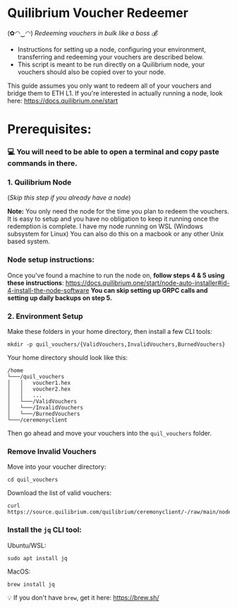 # Quilibrium Voucher Redeemer
(✿◠‿◠) *Redeeming vouchers in bulk like a boss 💰*

* Instructions for setting up a node, configuring your environment, transferring and redeeming your vouchers are described below.
* This script is meant to be run directly on a Quilibrium node, your vouchers should also be copied over to your node.

This guide assumes you only want to redeem all of your vouchers and bridge them to ETH L1. If you're interested in actually running a node, look here: https://docs.quilibrium.one/start

# Prerequisites:
### 💻 You will need to be able to open a terminal and copy paste commands in there.

### 1. Quilibrium Node
(_Skip this step if you already have a node_)

**Note:** You only need the node for the time you plan to redeem the vouchers. It is easy to setup and you have no obligation to keep it running once the redemption is complete. I have my node running on WSL (Windows subsystem for Linux) You can also do this on a macbook or any other Unix based system. 

### Node setup instructions:
Once you've found a machine to run the node on, **follow steps 4 & 5 using these instructions**: https://docs.quilibrium.one/start/node-auto-installer#id-4-install-the-node-software 
**You can skip setting up GRPC calls and setting up daily backups on step 5.**

### 2. Environment Setup
Make these folders in your home directory, then install a few CLI tools:
```
mkdir -p quil_vouchers/{ValidVouchers,InvalidVouchers,BurnedVouchers}
```
Your home directory should look like this:
```
/home
└───/quil_vouchers
│   │   voucher1.hex
│   │   voucher2.hex
│   │   ...
│   └───/ValidVouchers
│   └───/InvalidVouchers
│   └───/BurnedVouchers
└───/ceremonyclient
```

Then go ahead and move your vouchers into the `quil_vouchers` folder.

### Remove Invalid Vouchers
Move into your voucher directory: 
```
cd quil_vouchers
```
Download the list of valid vouchers:
```
curl https://source.quilibrium.com/quilibrium/ceremonyclient/-/raw/main/node/execution/intrinsics/token/ceremony_vouchers.json
```


### Install the `jq` CLI tool:

Ubuntu/WSL: 
```
sudo apt install jq
```
MacOS: 
```
brew install jq
```
:bulb: If you don't have `brew`, get it here: https://brew.sh/

